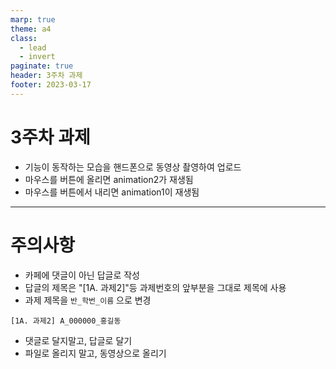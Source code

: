 ```yaml
---
marp: true
theme: a4
class:
  - lead
  - invert
paginate: true
header: 3주차 과제
footer: 2023-03-17
---
```


# 3주차 과제
- 기능이 동작하는 모습을 핸드폰으로 동영상 촬영하여 업로드
- 마우스를 버튼에 올리면 animation2가 재생됨
- 마우스를 버튼에서 내리면 animation1이 재생됨

---

# 주의사항
- 카페에 댓글이 아닌 답글로 작성
- 답글의 제목은 "[1A. 과제2]"등 과제번호의 앞부분을 그대로 제목에 사용
- 과제 제목을 ```반_학번_이름``` 으로 변경
```
[1A. 과제2] A_000000_홍길동
```
- 댓글로 달지말고, 답글로 달기
- 파일로 올리지 말고, 동영상으로 올리기
